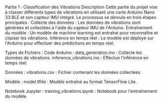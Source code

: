 Partie 1 : Classification des Vibrations
Description
Cette partie du projet vise à classer différents types de vibrations en utilisant une carte Arduino Nano 33 BLE et son capteur IMU intégré. Le processus se déroule en trois étapes principales :
Collecte des données : Les données de vibrations sont générées et collectées à l'aide du capteur IMU de l'Arduino.
Entraînement du modèle : Un modèle de machine learning est entraîné pour reconnaître et classer les vibrations.
Inférence en temps réel : Le modèle est déployé sur l'Arduino pour effectuer des prédictions en temps réel.

Types de Fichiers :
Code Arduino :
data_generation.ino : Collecte les données de vibrations.
inference_vibrations.ino : Effectue l'inférence en temps réel.

Données :
vibrations.csv : Fichier contenant les données collectées.

Modèle :
model.tflite : Modèle entraîné au format TensorFlow Lite.

Notebook Jupyter :
training_vibrations.ipynb : Notebook pour l'entraînement du modèle.
